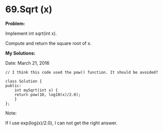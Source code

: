 # 69.Sqrt (x)

**Problem:**

Implement int sqrt(int x).

Compute and return the square root of x.

**My Solutions:**

Date: March 21, 2016

    // I think this code used the pow() function. It should be avoided?
    
    class Solution {
    public:
        int mySqrt(int x) {
        return pow(10, log10(x)/2.0);
        }
    };
    
Note:

If I use exp(log(x)/2.0), I can not get the right answer.
